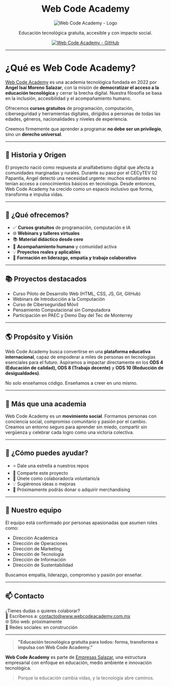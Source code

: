 <div align="center">

# Web Code Academy

![Web Code Academy - Logo](https://res.cloudinary.com/dw6igi7fc/image/upload/v1749530747/Banner_Web_Code_Academy_1_jap5iv.png)

<p align="center">
  Educación tecnológica gratuita, accesible y con impacto social.
</p>
<p align="center">
  <a href="https://github.com/WebCodeAcademy">
    <img alt="Web Code Academy - GitHub" src="https://img.shields.io/badge/WebCodeAcademy-open%20source-blue.svg">
    <br>
  </a>
</p>

</div>

---

# ¿Qué es Web Code Academy?

[Web Code Academy](https://github.com/Web-Code-Academy) es una academia tecnológica fundada en 2022 por **Angel Isaí Moreno Salazar**, con la misión de **democratizar el acceso a la educación tecnológica** y cerrar la brecha digital. Nuestra filosofía se basa en la inclusión, accesibilidad y el acompañamiento humano.

Ofrecemos **cursos gratuitos** de programación, computación, ciberseguridad y herramientas digitales, dirigidos a personas de todas las edades, géneros, nacionalidades y niveles de experiencia.

Creemos firmemente que aprender a programar **no debe ser un privilegio**, sino un **derecho universal**.

---

## 🌱 Historia y Origen

El proyecto nació como respuesta al analfabetismo digital que afecta a comunidades marginadas y rurales. Durante su paso por el CECyTEV 02 Papantla, Angel detectó una necesidad urgente: muchos estudiantes no tenían acceso a conocimientos básicos en tecnología. Desde entonces, Web Code Academy ha crecido como un espacio inclusivo que forma, transforma e impulsa vidas.

---

## 🚀 ¿Qué ofrecemos?

- ✅ **Cursos gratuitos** de programación, computación e IA
- 🌐 **Webinars y talleres virtuales**
- 📚 **Material didáctico desde cero**
- 🤝 **Acompañamiento humano** y comunidad activa
- 💡 **Proyectos reales y aplicables**
- 🧠 **Formación en liderazgo, empatía y trabajo colaborativo**

---

## 📚 Proyectos destacados

- Curso Piloto de Desarrollo Web (HTML, CSS, JS, Git, GitHub)
- Webinars de Introducción a la Computación
- Curso de Ciberseguridad Móvil
- Pensamiento Computacional sin Computadora
- Participación en PAEC y Demo Day del Tec de Monterrey

---

## 🌎 Propósito y Visión

Web Code Academy busca convertirse en una **plataforma educativa internacional**, capaz de empoderar a miles de personas en tecnologías esenciales para el futuro. Aspiramos a impactar directamente en los **ODS 4 (Educación de calidad), ODS 8 (Trabajo decente)** y **ODS 10 (Reducción de desigualdades)**.

No solo enseñamos código. Enseñamos a creer en uno mismo.

---

## 🧠 Más que una academia

Web Code Academy es un **movimiento social**. Formamos personas con conciencia social, compromiso comunitario y pasión por el cambio. Creamos un entorno seguro para aprender sin miedo, compartir sin vergüenza y celebrar cada logro como una victoria colectiva.

---

## 🤝 ¿Cómo puedes ayudar?

- ⭐ Dale una estrella a nuestros repos
- 📣 Comparte este proyecto
- 💬 Únete como colaborador/a voluntario/a
- 💡 Sugiérenos ideas o mejoras
- 🌟 Próximamente podrás donar o adquirir merchandising

---

## 👥 Nuestro equipo

El equipo está conformado por personas apasionadas que asumen roles como:
- Dirección Académica
- Dirección de Operaciones
- Dirección de Marketing
- Dirección de Tecnología
- Dirección de Información
- Dirección de Sustentabilidad

Buscamos empatía, liderazgo, compromiso y pasión por enseñar.

---

## 📫 Contacto

¿Tienes dudas o quieres colaborar?  
📧 Escríbenos a: [contacto@www.webcodeacademy.com.mx](mailto:contacto@www.webcodeacademy.com.mx)  
🌐 Sitio web: próximamente  
📱 Redes sociales: en construcción

---

> **"Educación tecnológica gratuita para todos: forma, transforma e impulsa con Web Code Academy."**

**Web Code Academy** es parte de [Empresas Salazar](https://github.com/EmpresasSalazar), una estructura empresarial con enfoque en educación, medio ambiente e innovación tecnológica.

> Porque la educación cambia vidas, y la tecnología abre caminos.
